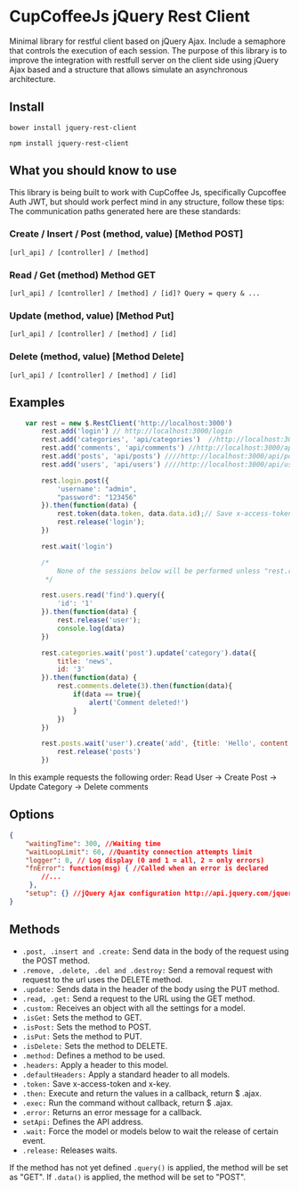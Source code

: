 # CupCoffeeJs jQuery Rest Client

Minimal library for restful client based on jQuery Ajax. Include a semaphore that controls the execution of each session. The purpose of this library is to improve the integration with restfull server on the client side using jQuery Ajax based and a structure that allows simulate an asynchronous architecture.

## Install
`bower install jquery-rest-client`

`npm install jquery-rest-client`

## What you should know to use

This library is being built to work with CupCoffee Js, specifically Cupcoffee Auth JWT, but should work perfect mind in any structure, follow these tips: The communication paths generated here are these standards:

### Create / Insert / Post (method, value) [Method POST]

`[url_api] / [controller] / [method]`

### Read / Get (method) Method GET

`[url_api] / [controller] / [method] / [id]? Query = query & ...`

### Update (method, value) [Method Put]

`[url_api] / [controller] / [method] / [id]`

### Delete (method, value) [Method Delete]

`[url_api] / [controller] / [method] / [id]`

## Examples

```javascript
    var rest = new $.RestClient('http://localhost:3000')
        rest.add('login') // http://localhost:3000/login
        rest.add('categories', 'api/categories')  //http://localhost:3000/api/categories
        rest.add('comments', 'api/comments') //http://localhost:3000/api/comments
        rest.add('posts', 'api/posts') ////http://localhost:3000/api/posts
        rest.add('users', 'api/users') ////http://localhost:3000/api/users

        rest.login.post({
            'username': "admin",
            "password": "123456"
        }).then(function(data) {
            rest.token(data.token, data.data.id);// Save x-access-token and x-key
            rest.release('login');
        })

        rest.wait('login')

        /*
            None of the sessions below will be performed unless "rest.release ('login')" is executed.
         */

        rest.users.read('find').query({
            'id': '1'
        }).then(function(data) {
            rest.release('user');
            console.log(data)
        })

        rest.categories.wait('post').update('category').data({
            title: 'news',
            id: '3'
        }).then(function(data) {
            rest.comments.delete(3).then(function(data){
                if(data == true){
                    alert('Comment deleted!')
                }
            })
        })

        rest.posts.wait('user').create('add', {title: 'Hello', content: "Word!"}).then(function(data) {
            rest.release('posts')
        })
```
In this example requests the following order: Read User -> Create Post -> Update Category -> Delete comments

## Options

```json
{
    "waitingTime": 300, //Waiting time
    "waitLoopLimit": 60, //Quantity connection attempts limit
    "logger": 0, // Log display (0 and 1 = all, 2 = only errors)
    "fnError": function(msg) { //Called when an error is declared
        //...
     },
    "setup": {} //jQuery Ajax configuration http://api.jquery.com/jquery.ajax/
}
```

## Methods

- `.post, .insert and .create:` Send data in the body of the request using the POST method.
- `.remove, .delete, .del and .destroy:` Send a removal request with request to the url uses the DELETE method.
- `.update:` Sends data in the header of the body using the PUT method.
- `.read, .get:` Send a request to the URL using the GET method.
- `.custom:` Receives an object with all the settings for a model.
- `.isGet:` Sets the method to GET.
- `.isPost:` Sets the method to POST.
- `.isPut:` Sets the method to PUT.
- `.isDelete:` Sets the method to DELETE.
- `.method:` Defines a method to be used.
- `.headers:` Apply a header to this model.
- `.defaultHeaders:` Apply a standard header to all models.
- `.token:` Save x-access-token and x-key.
- `.then:` Execute and return the values in a callback, return $ .ajax.
- `.exec:` Run the command without callback, return $ .ajax.
- `.error:` Returns an error message for a callback.
- `setApi:` Defines the API address.
- `.wait:` Force the model or models below to wait the release of certain event.
- `.release:` Releases waits.

If the method has not yet defined `.query()` is applied, the method will be set as "GET". If `.data()` is applied, the method will be set to "POST".
